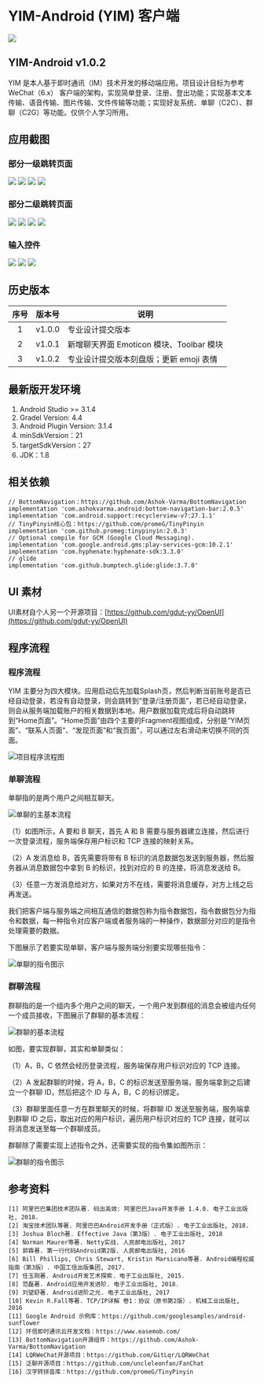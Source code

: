 # YIM-Android (YIM) 客户端

![](readme/ic_yim.png)

## YIM-Android v1.0.2
YIM 是本人基于即时通讯（IM）技术开发的移动端应用。项目设计目标为参考 WeChat（6.x） 客户端的架构，实现简单登录、注册、登出功能；实现基本文本传输、语音传输、图片传输、文件传输等功能；实现好友系统、单聊（C2C）、群聊（C2G）等功能。仅供个人学习所用。

## 应用截图

### 部分一级跳转页面
![](readme/yi4.png) ![](readme/yi10.png) ![](readme/yi7.png) ![](readme/yi8.png)

### 部分二级跳转页面 
![](readme/yi2.png) ![](readme/yi9.png) ![](readme/yi3.png) ![](readme/yi6.png)

### 输入控件
![](readme/yi11.png) ![](readme/yi12.png) ![](readme/yi13.png)

## 历史版本

| 序号 | 版本号 | 说明 |
| :-: | :-: | - |
| 1 | v1.0.0 | 专业设计提交版本 |
| 2 | v1.0.1 | 新增聊天界面 Emoticon 模块、Toolbar 模块 |
| 3 | v1.0.2 | 专业设计提交版本刻盘版；更新 emoji 表情 |

## 最新版开发环境

1. Android Studio >= 3.1.4
2. Gradel Version: 4.4
3. Android Plugin Version: 3.1.4
4. minSdkVersion：21
5. targetSdkVersion：27
6. JDK：1.8

## 相关依赖
```
// BottomNavigation：https://github.com/Ashok-Varma/BottomNavigation
implementation 'com.ashokvarma.android:bottom-navigation-bar:2.0.5'
implementation 'com.android.support:recyclerview-v7:27.1.1'
// TinyPinyin核心包：https://github.com/promeG/TinyPinyin
implementation 'com.github.promeg:tinypinyin:2.0.3'
// Optional compile for GCM (Google Cloud Messaging).
implementation 'com.google.android.gms:play-services-gcm:10.2.1'
implementation 'com.hyphenate:hyphenate-sdk:3.3.0'
// glide
implementation 'com.github.bumptech.glide:glide:3.7.0'
```
## UI 素材

UI素材自个人另一个开源项目：[https://github.com/gdut-yy/OpenUI](https://github.com/gdut-yy/OpenUI)

## 程序流程

### 程序流程
YIM 主要分为四大模块。应用启动后先加载Splash页，然后判断当前账号是否已经自动登录，若没有自动登录，则会跳转到“登录/注册页面”，若已经自动登录，则会从服务端加载账户的相关数据到本地。用户数据加载完成后将自动跳转到“Home页面”。“Home页面”由四个主要的Fragment视图组成，分别是“YIM页面”、“联系人页面”、“发现页面”和“我页面”，可以通过左右滑动来切换不同的页面。
 
![项目程序流程图](readme/flowchart.png)
### 单聊流程
单聊指的是两个用户之间相互聊天。
 
![单聊的主基本流程](readme/c2c_flow.png)

（1）如图所示，A 要和 B 聊天，首先 A 和 B 需要与服务器建立连接，然后进行一次登录流程，服务端保存用户标识和 TCP 连接的映射关系。

（2）A 发消息给 B，首先需要将带有 B 标识的消息数据包发送到服务器，然后服务器从消息数据包中拿到 B 的标识，找到对应的 B 的连接，将消息发送给 B。

（3）任意一方发消息给对方，如果对方不在线，需要将消息缓存，对方上线之后再发送。

我们把客户端与服务端之间相互通信的数据包称为指令数据包，指令数据包分为指令和数据，每一种指令对应客户端或者服务端的一种操作，数据部分对应的是指令处理需要的数据。

下图展示了若要实现单聊，客户端与服务端分别要实现哪些指令：
 
![单聊的指令图示](readme/c2c_order.png)
### 群聊流程
群聊指的是一个组内多个用户之间的聊天，一个用户发到群组的消息会被组内任何一个成员接收，下图展示了群聊的基本流程：
 
![群聊的基本流程](readme/c2g_flow.png)

如图，要实现群聊，其实和单聊类似：

（1）A，B，C 依然会经历登录流程，服务端保存用户标识对应的 TCP 连接。

（2）A 发起群聊的时候，将 A，B，C 的标识发送至服务端，服务端拿到之后建立一个群聊 ID，然后把这个 ID 与 A，B，C 的标识绑定。

（3）群聊里面任意一方在群里聊天的时候，将群聊 ID 发送至服务端，服务端拿到群聊 ID 之后，取出对应的用户标识，遍历用户标识对应的 TCP 连接，就可以将消息发送至每一个群聊成员。

群聊除了需要实现上述指令之外，还需要实现的指令集如图所示：
 
![群聊的指令图示](readme/c2g_order.png)


## 参考资料
```
[1] 阿里巴巴集团技术团队著. 码出高效: 阿里巴巴Java开发手册 1.4.0. 电子工业出版社, 2018.
[2] 淘宝技术团队等著. 阿里巴巴Android开发手册（正式版）. 电子工业出版社, 2018.
[3] Joshua Bloch著. Effective Java（第3版）. 电子工业出版社, 2018
[4] Norman Maurer等著. Netty实战. 人民邮电出版社, 2017
[5] 郭霖著. 第一行代码Android第2版. 人民邮电出版社, 2016
[6] Bill Phillips, Chris Stewart, Kristin Marsicano等著. Android编程权威指南（第3版）. 中国工信出版集团, 2017.
[7] 任玉刚著. Android开发艺术探索. 电子工业出版社, 2015.
[8] 范磊著. Android应用开发进阶. 电子工业出版社, 2018.
[9] 刘望舒著. Android进阶之光. 电子工业出版社, 2017
[10] Kevin R.Fall等著. TCP/IP详解 卷1：协议（原书第2版）. 机械工业出版社, 2016
[11] Google Android 示例库：https://github.com/googlesamples/android-sunflower
[12] 环信即时通讯云开发文档：https://www.easemob.com/ 
[13] BottomNavigation开源组件：https://github.com/Ashok-Varma/BottomNavigation
[14] LQRWeChat开源项目：https://github.com/GitLqr/LQRWeChat
[15] 泛聊开源项目：https://github.com/uncleleonfan/FanChat
[16] 汉字转拼音库：https://github.com/promeG/TinyPinyin
```